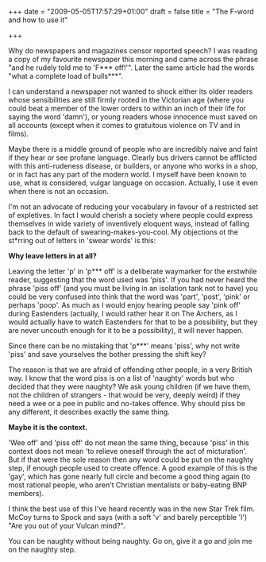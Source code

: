 +++
date = "2009-05-05T17:57:29+01:00"
draft = false
title = "The F-word and how to use it"

+++

<p>Why do newspapers and magazines censor reported speech? I was reading a copy of my favourite newspaper this morning and came across the phrase "and he rudely told me to 'F*** off!'". Later the same article had the words "what a complete load of bulls***".</p>

<p>I can understand a newspaper not wanted to shock either its older readers whose sensibilities are still firmly rooted in the Victorian age (where  you could beat a member of the lower orders to within an inch of their life for saying the word 'damn'), or young readers whose innocence must saved on all accounts (except when it comes to gratuitous violence on TV and in films).</p>

<p>Maybe there is a middle ground of people who are incredibly naive and faint if they hear or see profane language. Clearly bus drivers cannot be afflicted with this anti-rudeness disease, or builders, or anyone who works in a shop, or in fact has any part of the modern world. I myself have been known to use, what is considered, vulgar language on occasion. Actually, I use it even when there is not an occasion.</p>

<p>I'm not an advocate of reducing your vocabulary in favour of a restricted set of expletives. In fact I would cherish a society where people could express themselves in wide variety of inventively eloquent ways, instead of falling back to the default of swearing-makes-you-cool. My objections ot the st*rring out of letters in 'swear words' is this:</p>

<p><strong>Why leave letters in at all?</strong></p>

<p>Leaving the letter 'p' in 'p*** off' is a deliberate waymarker for the erstwhile reader, suggesting that the word used was 'piss'. If you had never heard the phrase 'piss off' (and you must be living in an isolation tank  not to have) you could be very confused into think that the word was 'part', 'post', 'pink' or perhaps 'poop'. As much as I would enjoy hearing people say 'pink off' during Eastenders (actually, I would rather hear it on The Archers, as I would actually have to watch Eastenders for that to be a possibility, but they are never uncouth enough for it to be a possibility), it will never happen.</p>

<p>Since there can be no mistaking that 'p***' means 'piss', why not write 'piss' and save yourselves the bother pressing the shift key?</p>

<p>The reason is that we are afraid of offending other people, in a very British way. I know that the word piss is on a list of 'naughty' words but who decided that they were naughty? We ask young children (if we have them, not the children of strangers - that would be very, deeply weird) if they need a wee or a pee in public and no-takes offence. Why should piss be any different, it describes exactly the same thing.</p>

<p><strong>Maybe it is the context. </strong></p>

<p>'Wee off' and 'piss off' do not mean the same thing, because 'piss' in this context does not mean 'to relieve oneself through the act of micturation'. But if that were the sole reason then any word could be put on the naughty step, if enough people used to create offence. A good example of this is the 'gay', which has gone nearly full circle and become a good thing again (to most rational people, who aren't Christian mentalists or baby-eating BNP members).</p>

<p>I think the best use of this I've heard recently was in the new Star Trek film. McCoy turns to Spock and says (with a soft 'v' and barely perceptible 'l') "Are you out of your Vulcan mind?".</p>

<p>You can be naughty without being naughty. Go on, give it a go and join me on the naughty step.</p>
